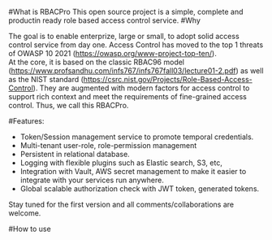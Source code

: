 
#What is RBACPro
This open source project is a simple, complete and productin ready role based access control service.
#Why

The goal is to enable enterprize, large or small, to adopt solid access control
service from day one. Access Control has moved to the top 1 threats
of OWASP 10 2021 (https://owasp.org/www-project-top-ten/).  
At the core, it is based on the classic RBAC96 model (https://www.profsandhu.com/infs767/infs767fall03/lecture01-2.pdf) as well as the NIST standard (https://csrc.nist.gov/Projects/Role-Based-Access-Control). 
They are augmented with modern factors for access control to support rich context and meet the requirements of fine-grained access control. Thus, we call this RBACPro.

#Features:
* Token/Session management service to promote temporal credentials.
* Multi-tenant user-role, role-permission management  
* Persistent in relational database. 
* Logging with flexible plugins such as Elastic search, S3, etc, 
* Integration with Vault, AWS secret management to make it easier to integrate with your services run anywhere. 
* Global scalable authorization check with JWT token, generated tokens.

Stay tuned for the first version and all comments/collaborations are welcome.

#How to use
